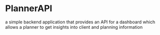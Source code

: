 # PlannerAPI
a simple backend application that provides an API for a dashboard which allows a planner to get insights into client and planning information
